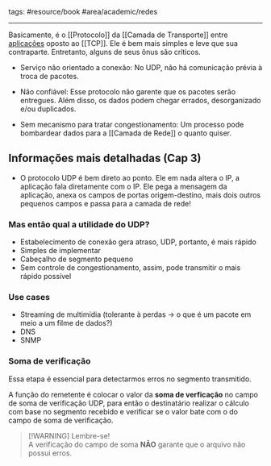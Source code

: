 tags: #resource/book #area/academic/redes
_____________________

Basicamente, é o [[Protocolo]] da [[Camada de Transporte]] entre [aplicações](Camada%20de%20Aplicação.md) oposto ao [[TCP]]. Ele é bem mais simples e leve que sua contraparte. Entretanto, alguns de seus ônus são críticos.
  
- Serviço não orientado a conexão:
  No UDP, não há comunicação prévia à troca de pacotes.
  
- Não confiável:
  Esse protocolo não garente que os pacotes serão entregues. Além disso, os dados podem chegar errados, desorganizado e/ou duplicados.
  
- Sem mecanismo para tratar congestionamento:
  Um processo pode bombardear dados para a [[Camada de Rede]] o quanto quiser.

## Informações mais detalhadas (Cap 3)

- O protocolo UDP é bem direto ao ponto. Ele em nada altera o IP, a aplicação fala diretamente com o IP. Ele pega a mensagem da aplicação, anexa os campos de portas origem-destino, mais dois outros pequenos campos e passa para a camada de rede!

### Mas então qual a utilidade do UDP?

- Estabelecimento de conexão gera atraso, UDP, portanto, é mais rápido
- Simples de implementar
- Cabeçalho de segmento pequeno
- Sem controle de congestionamento, assim, pode transmitir o mais rápido possível

### Use cases

- Streaming de multimídia (tolerante à perdas -> o que é um pacote em meio a um filme de dados?)
- DNS
- SNMP
  
### Soma de verificação 

Essa etapa é essencial para detectarmos erros no segmento transmitido. 

A função do remetente é colocar o valor da **soma de verficação** no campo de soma de verificação UDP, para então o destinatário realizar o cálculo com base no segmento recebido e verificar se o valor bate com o do campo de soma de verificação.

> [!WARNING] Lembre-se!  
> A verificação do campo de soma **NÃO** garante que o arquivo não possui erros.



